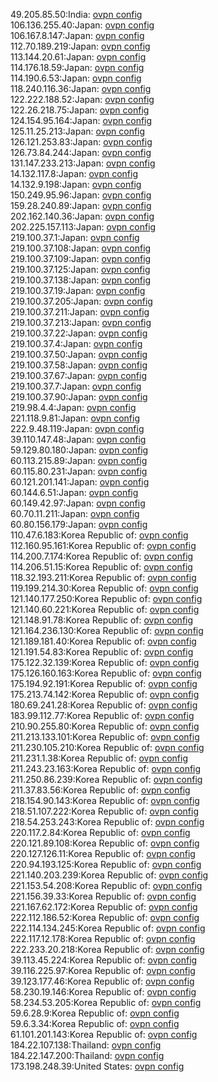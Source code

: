 49.205.85.50:India: [ovpn config](vpn/49_205_85_50.ovpn)  
106.136.255.40:Japan: [ovpn config](vpn/106_136_255_40.ovpn)  
106.167.8.147:Japan: [ovpn config](vpn/106_167_8_147.ovpn)  
112.70.189.219:Japan: [ovpn config](vpn/112_70_189_219.ovpn)  
113.144.20.61:Japan: [ovpn config](vpn/113_144_20_61.ovpn)  
114.176.18.59:Japan: [ovpn config](vpn/114_176_18_59.ovpn)  
114.190.6.53:Japan: [ovpn config](vpn/114_190_6_53.ovpn)  
118.240.116.36:Japan: [ovpn config](vpn/118_240_116_36.ovpn)  
122.222.188.52:Japan: [ovpn config](vpn/122_222_188_52.ovpn)  
122.26.218.75:Japan: [ovpn config](vpn/122_26_218_75.ovpn)  
124.154.95.164:Japan: [ovpn config](vpn/124_154_95_164.ovpn)  
125.11.25.213:Japan: [ovpn config](vpn/125_11_25_213.ovpn)  
126.121.253.83:Japan: [ovpn config](vpn/126_121_253_83.ovpn)  
126.73.84.244:Japan: [ovpn config](vpn/126_73_84_244.ovpn)  
131.147.233.213:Japan: [ovpn config](vpn/131_147_233_213.ovpn)  
14.132.117.8:Japan: [ovpn config](vpn/14_132_117_8.ovpn)  
14.132.9.198:Japan: [ovpn config](vpn/14_132_9_198.ovpn)  
150.249.95.96:Japan: [ovpn config](vpn/150_249_95_96.ovpn)  
159.28.240.89:Japan: [ovpn config](vpn/159_28_240_89.ovpn)  
202.162.140.36:Japan: [ovpn config](vpn/202_162_140_36.ovpn)  
202.225.157.113:Japan: [ovpn config](vpn/202_225_157_113.ovpn)  
219.100.37.1:Japan: [ovpn config](vpn/219_100_37_1.ovpn)  
219.100.37.108:Japan: [ovpn config](vpn/219_100_37_108.ovpn)  
219.100.37.109:Japan: [ovpn config](vpn/219_100_37_109.ovpn)  
219.100.37.125:Japan: [ovpn config](vpn/219_100_37_125.ovpn)  
219.100.37.138:Japan: [ovpn config](vpn/219_100_37_138.ovpn)  
219.100.37.19:Japan: [ovpn config](vpn/219_100_37_19.ovpn)  
219.100.37.205:Japan: [ovpn config](vpn/219_100_37_205.ovpn)  
219.100.37.211:Japan: [ovpn config](vpn/219_100_37_211.ovpn)  
219.100.37.213:Japan: [ovpn config](vpn/219_100_37_213.ovpn)  
219.100.37.22:Japan: [ovpn config](vpn/219_100_37_22.ovpn)  
219.100.37.4:Japan: [ovpn config](vpn/219_100_37_4.ovpn)  
219.100.37.50:Japan: [ovpn config](vpn/219_100_37_50.ovpn)  
219.100.37.58:Japan: [ovpn config](vpn/219_100_37_58.ovpn)  
219.100.37.67:Japan: [ovpn config](vpn/219_100_37_67.ovpn)  
219.100.37.7:Japan: [ovpn config](vpn/219_100_37_7.ovpn)  
219.100.37.90:Japan: [ovpn config](vpn/219_100_37_90.ovpn)  
219.98.4.4:Japan: [ovpn config](vpn/219_98_4_4.ovpn)  
221.118.9.81:Japan: [ovpn config](vpn/221_118_9_81.ovpn)  
222.9.48.119:Japan: [ovpn config](vpn/222_9_48_119.ovpn)  
39.110.147.48:Japan: [ovpn config](vpn/39_110_147_48.ovpn)  
59.129.80.180:Japan: [ovpn config](vpn/59_129_80_180.ovpn)  
60.113.215.89:Japan: [ovpn config](vpn/60_113_215_89.ovpn)  
60.115.80.231:Japan: [ovpn config](vpn/60_115_80_231.ovpn)  
60.121.201.141:Japan: [ovpn config](vpn/60_121_201_141.ovpn)  
60.144.6.51:Japan: [ovpn config](vpn/60_144_6_51.ovpn)  
60.149.42.97:Japan: [ovpn config](vpn/60_149_42_97.ovpn)  
60.70.11.211:Japan: [ovpn config](vpn/60_70_11_211.ovpn)  
60.80.156.179:Japan: [ovpn config](vpn/60_80_156_179.ovpn)  
110.47.6.183:Korea Republic of: [ovpn config](vpn/110_47_6_183.ovpn)  
112.160.95.161:Korea Republic of: [ovpn config](vpn/112_160_95_161.ovpn)  
114.200.7.174:Korea Republic of: [ovpn config](vpn/114_200_7_174.ovpn)  
114.206.51.15:Korea Republic of: [ovpn config](vpn/114_206_51_15.ovpn)  
118.32.193.211:Korea Republic of: [ovpn config](vpn/118_32_193_211.ovpn)  
119.199.214.30:Korea Republic of: [ovpn config](vpn/119_199_214_30.ovpn)  
121.140.177.250:Korea Republic of: [ovpn config](vpn/121_140_177_250.ovpn)  
121.140.60.221:Korea Republic of: [ovpn config](vpn/121_140_60_221.ovpn)  
121.148.91.78:Korea Republic of: [ovpn config](vpn/121_148_91_78.ovpn)  
121.164.236.130:Korea Republic of: [ovpn config](vpn/121_164_236_130.ovpn)  
121.189.181.40:Korea Republic of: [ovpn config](vpn/121_189_181_40.ovpn)  
121.191.54.83:Korea Republic of: [ovpn config](vpn/121_191_54_83.ovpn)  
175.122.32.139:Korea Republic of: [ovpn config](vpn/175_122_32_139.ovpn)  
175.126.160.163:Korea Republic of: [ovpn config](vpn/175_126_160_163.ovpn)  
175.194.92.191:Korea Republic of: [ovpn config](vpn/175_194_92_191.ovpn)  
175.213.74.142:Korea Republic of: [ovpn config](vpn/175_213_74_142.ovpn)  
180.69.241.28:Korea Republic of: [ovpn config](vpn/180_69_241_28.ovpn)  
183.99.112.77:Korea Republic of: [ovpn config](vpn/183_99_112_77.ovpn)  
210.90.255.80:Korea Republic of: [ovpn config](vpn/210_90_255_80.ovpn)  
211.213.133.101:Korea Republic of: [ovpn config](vpn/211_213_133_101.ovpn)  
211.230.105.210:Korea Republic of: [ovpn config](vpn/211_230_105_210.ovpn)  
211.231.1.38:Korea Republic of: [ovpn config](vpn/211_231_1_38.ovpn)  
211.243.23.163:Korea Republic of: [ovpn config](vpn/211_243_23_163.ovpn)  
211.250.86.239:Korea Republic of: [ovpn config](vpn/211_250_86_239.ovpn)  
211.37.83.56:Korea Republic of: [ovpn config](vpn/211_37_83_56.ovpn)  
218.154.90.143:Korea Republic of: [ovpn config](vpn/218_154_90_143.ovpn)  
218.51.107.222:Korea Republic of: [ovpn config](vpn/218_51_107_222.ovpn)  
218.54.253.243:Korea Republic of: [ovpn config](vpn/218_54_253_243.ovpn)  
220.117.2.84:Korea Republic of: [ovpn config](vpn/220_117_2_84.ovpn)  
220.121.89.108:Korea Republic of: [ovpn config](vpn/220_121_89_108.ovpn)  
220.127.126.11:Korea Republic of: [ovpn config](vpn/220_127_126_11.ovpn)  
220.94.193.125:Korea Republic of: [ovpn config](vpn/220_94_193_125.ovpn)  
221.140.203.239:Korea Republic of: [ovpn config](vpn/221_140_203_239.ovpn)  
221.153.54.208:Korea Republic of: [ovpn config](vpn/221_153_54_208.ovpn)  
221.156.39.33:Korea Republic of: [ovpn config](vpn/221_156_39_33.ovpn)  
221.167.62.172:Korea Republic of: [ovpn config](vpn/221_167_62_172.ovpn)  
222.112.186.52:Korea Republic of: [ovpn config](vpn/222_112_186_52.ovpn)  
222.114.134.245:Korea Republic of: [ovpn config](vpn/222_114_134_245.ovpn)  
222.117.12.178:Korea Republic of: [ovpn config](vpn/222_117_12_178.ovpn)  
222.233.20.218:Korea Republic of: [ovpn config](vpn/222_233_20_218.ovpn)  
39.113.45.224:Korea Republic of: [ovpn config](vpn/39_113_45_224.ovpn)  
39.116.225.97:Korea Republic of: [ovpn config](vpn/39_116_225_97.ovpn)  
39.123.177.46:Korea Republic of: [ovpn config](vpn/39_123_177_46.ovpn)  
58.230.19.146:Korea Republic of: [ovpn config](vpn/58_230_19_146.ovpn)  
58.234.53.205:Korea Republic of: [ovpn config](vpn/58_234_53_205.ovpn)  
59.6.28.9:Korea Republic of: [ovpn config](vpn/59_6_28_9.ovpn)  
59.6.3.34:Korea Republic of: [ovpn config](vpn/59_6_3_34.ovpn)  
61.101.201.143:Korea Republic of: [ovpn config](vpn/61_101_201_143.ovpn)  
184.22.107.138:Thailand: [ovpn config](vpn/184_22_107_138.ovpn)  
184.22.147.200:Thailand: [ovpn config](vpn/184_22_147_200.ovpn)  
173.198.248.39:United States: [ovpn config](vpn/173_198_248_39.ovpn)  
